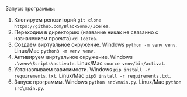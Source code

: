 Запуск программы:
1. Клонируем репозиторий ```git clone https://github.com/BlackSonoJ/IceTea```.
2. Переходим в директорию (название никак не связанно с назначением проекта) ```cd IceTea```.
3. Создаем виртуальное окружение. Windows ```python -m venv venv```. Linux/Mac ```python3 -m venv venv```.
4. Активируем виртуальное окружение. Windows ```.\venv\Scripts\activate```. Linux/Mac ```source venv/bin/activat```.
5. Устанавливаем зависимости. Windows ```pip install -r requirements.txt```. Linux/Mac ```pip3 install -r requirements.txt```.
6. Запуск программы. Windows ```python src\main.py```. Linux/Mac ```python src\main.py```.
